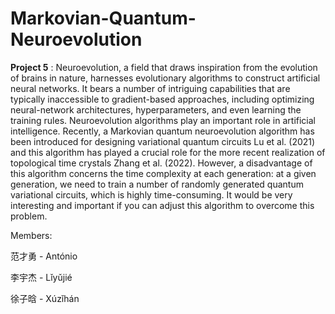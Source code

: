 # Markovian-Quantum-Neuroevolution



**Project 5** : Neuroevolution, a field that draws inspiration from the evolution of brains in nature, harnesses evolutionary algorithms to construct artificial neural networks. 
It bears a number of intriguing capabilities that are typically inaccessible to gradient-based approaches, including optimizing neural-network architectures, hyperparameters, and even learning the training rules. Neuroevolution algorithms play an important role in artificial intelligence. Recently, a Markovian quantum neuroevolution algorithm has been introduced for designing variational quantum circuits Lu et al. (2021) and this algorithm has played a crucial role for the more recent realization of topological time crystals Zhang et al. (2022). 
However, a disadvantage of this algorithm concerns the time complexity at each generation: at a given generation, we need to train a number of randomly generated quantum variational circuits, which is highly time-consuming. 
It would be very interesting and important if you can adjust this algorithm to overcome this problem.


Members:

范才勇 - António

李宇杰 - Lǐyǔjié

徐子晗 - Xúzǐhán


